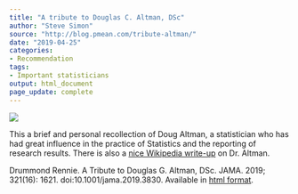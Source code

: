 ```yaml
---
title: "A tribute to Douglas C. Altman, DSc"
author: "Steve Simon"
source: "http://blog.pmean.com/tribute-altman/"
date: "2019-04-25"
categories:
- Recommendation
tags:
- Important statisticians
output: html_document
page_update: complete
---
```


![](http://www.pmean.com/new-images/19/tribute-altman01.png)

<div class="notes">

This a brief and personal recollection of Doug Altman, a statistician who has had great influence in the practice of Statistics and the reporting of research results. There is also a [nice Wikipedia write-up][wik1] on Dr. Altman.

<!---More--->

Drummond Rennie. A Tribute to Douglas G. Altman, DSc. JAMA. 2019; 321(16): 1621. doi:10.1001/jama.2019.3830. Available in [html format][ren1].

[ren1]: https://jamanetwork.com/journals/jama/fullarticle/2731154
[wik1]: https://en.wikipedia.org/wiki/Doug_Altman

</div>
